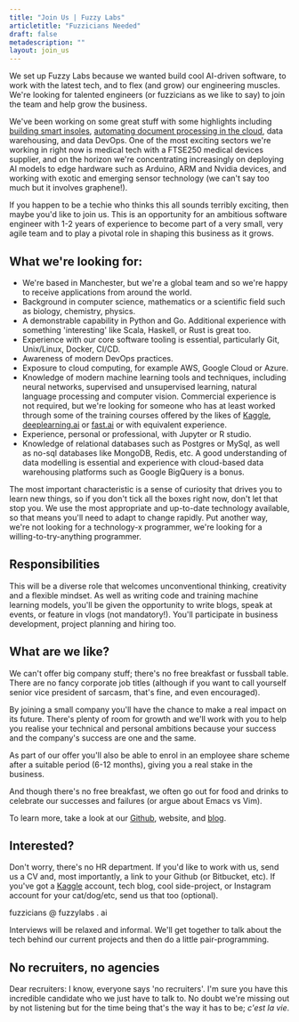 ```yaml
---
title: "Join Us | Fuzzy Labs"
articletitle: "Fuzzicians Needed"
draft: false
metadescription: ""
layout: join_us
---
```

We set up Fuzzy Labs because we wanted build cool AI-driven software, to work with the latest tech, and to flex (and grow) our engineering muscles. We're looking for talented engineers (or fuzzicians as we like to say) to join the team and help grow the business.

We've been working on some great stuff with some highlights including [building smart insoles](https://github.com/fuzzylabs/ai-for-your-feet), [automating document processing in the cloud](https://www.youtube.com/watch?v=Y1u72UluaPs), data warehousing, and data DevOps. One of the most exciting sectors we're working in right now is medical tech with a FTSE250 medical devices supplier, and on the horizon we're concentrating increasingly on deploying AI models to edge hardware such as Arduino, ARM and Nvidia devices, and working with exotic and emerging sensor technology (we can't say too much but it involves graphene!).

If you happen to be a techie who thinks this all sounds terribly exciting, then maybe you'd like to join us. This is an opportunity for an ambitious software engineer with 1-2 years of experience to become part of a very small, very agile team and to play a pivotal role in shaping this business as it grows.

## What we're looking for:

* We're based in Manchester, but we're a global team and so we're happy to receive applications from around the world.
* Background in computer science, mathematics or a scientific field such as biology, chemistry, physics.
* A demonstrable capability in Python and Go. Additional experience with something 'interesting' like Scala, Haskell, or Rust is great too.
* Experience with our core software tooling is essential, particularly Git, Unix/Linux, Docker, CI/CD.
* Awareness of modern DevOps practices.
* Exposure to cloud computing, for example AWS, Google Cloud or Azure.
* Knowledge of modern machine learning tools and techniques, including neural networks, supervised and unsupervised learning, natural language processing and computer vision. Commercial experience is not required, but we're looking for someone who has at least worked through some of the training courses offered by the likes of [Kaggle](http://kaggle.com/learn), [deeplearning.ai](https://www.deeplearning.ai/deep-learning-specialization) or [fast.ai](https://www.fast.ai) or with equivalent experience.
* Experience, personal or professional, with Jupyter or R studio.
* Knowledge of relational databases such as Postgres or MySql, as well as no-sql databases like MongoDB, Redis, etc. A good understanding of data modelling is essential and experience with cloud-based data warehousing platforms such as Google BigQuery is a bonus.

The most important characteristic is a sense of curiosity that drives you to learn new things, so if you don't tick all the boxes right now, don't let that stop you. We use the most appropriate and up-to-date technology available, so that means you'll need to adapt to change rapidly. Put another way, we're not looking for a technology-x programmer, we're looking for a willing-to-try-anything programmer.

## Responsibilities

This will be a diverse role that welcomes unconventional thinking, creativity and a flexible mindset. As well as writing code and training machine learning models, you'll be given the opportunity to write blogs, speak at events, or feature in vlogs (not mandatory!). You'll participate in business development, project planning and hiring too.

## What are we like?

We can't offer big company stuff; there's no free breakfast or fussball table. There are no fancy corporate job titles (although if you want to call yourself senior vice president of sarcasm, that's fine, and even encouraged).

By joining a small company you'll have the chance to make a real impact on its future. There's plenty of room for growth and we'll work with you to help you realise your technical and personal ambitions because your success and the company's success are one and the same.

As part of our offer you'll also be able to enrol in an employee share scheme after a suitable period (6-12 months), giving you a real stake in the business.

And though there's no free breakfast, we often go out for food and drinks to celebrate our successes and failures (or argue about Emacs vs Vim).

To learn more, take a look at our [Github](https://github.com/fuzzylabs), website, and [blog](https://fuzzylabs.ai/blog).

## Interested?

Don't worry, there's no HR department. If you'd like to work with us, send us a CV and, most importantly, a link to your Github (or Bitbucket, etc). If you've got a [Kaggle](https://kaggle.com) account, tech blog, cool side-project, or Instagram account for your cat/dog/etc, send us that too (optional).

fuzzicians @ fuzzylabs . ai

Interviews will be relaxed and informal. We'll get together to talk about the tech behind our current projects and then do a little pair-programming.

## No recruiters, no agencies

Dear recruiters: I know, everyone says 'no recruiters'. I'm sure you have this incredible candidate who we just have to talk to. No doubt we're missing out by not listening but for the time being that's the way it has to be; *c'est la vie*.
